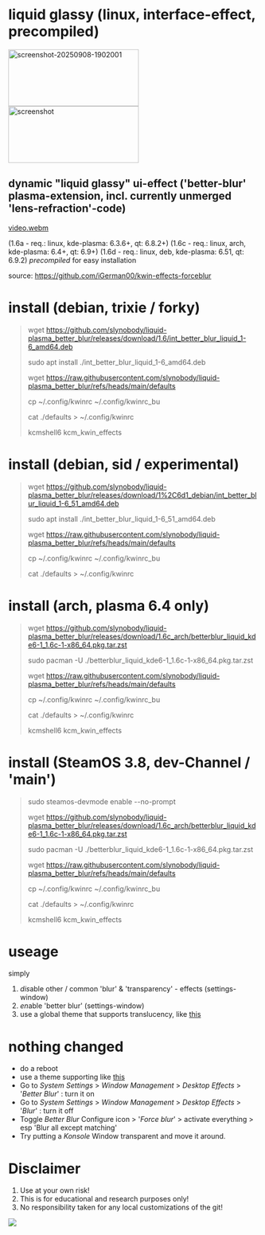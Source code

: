 # liquid glassy (linux, interface-effect, precompiled)
<img width="262" height="114" alt="screenshot-20250908-1902001" src="https://github.com/user-attachments/assets/f3bc40d7-e854-4ae4-8c4f-f2a8738df662" />
<img width="262" height="114" alt="screenshot" src="https://github.com/user-attachments/assets/6d799362-bd51-43f9-9d80-1ca331876460" />

## dynamic "liquid glassy" ui-effect ('better-blur' plasma-extension, incl. currently unmerged 'lens-refraction'-code)
[video.webm](https://github.com/user-attachments/assets/ddb1f5be-c153-4187-a3bc-98f0710da18a)

(1.6a - req.: linux, kde-plasma: 6.3.6+, qt: 6.8.2+)
(1.6c - req.: linux, arch, kde-plasma: 6.4+, qt: 6.9+)
(1.6d - req.: linux, deb, kde-plasma: 6.51, qt: 6.9.2)
*precompiled* for easy installation

source: https://github.com/iGerman00/kwin-effects-forceblur

# install (debian, trixie / forky)
> wget https://github.com/slynobody/liquid-plasma_better_blur/releases/download/1.6/int_better_blur_liquid_1-6_amd64.deb
> 
> sudo apt install ./int_better_blur_liquid_1-6_amd64.deb
> 
> wget https://raw.githubusercontent.com/slynobody/liquid-plasma_better_blur/refs/heads/main/defaults
>
> cp ~/.config/kwinrc ~/.config/kwinrc_bu
> 
> cat ./defaults > ~/.config/kwinrc
> 
> kcmshell6 kcm_kwin_effects

# install (debian, sid / experimental)
> wget https://github.com/slynobody/liquid-plasma_better_blur/releases/download/1%2C6d1_debian/int_better_blur_liquid_1-6_51_amd64.deb
> 
> sudo apt install ./int_better_blur_liquid_1-6_51_amd64.deb
> 
> wget https://raw.githubusercontent.com/slynobody/liquid-plasma_better_blur/refs/heads/main/defaults
>
> cp ~/.config/kwinrc ~/.config/kwinrc_bu
> 
> cat ./defaults > ~/.config/kwinrc

# install (arch, plasma 6.4 only)
> wget https://github.com/slynobody/liquid-plasma_better_blur/releases/download/1.6c_arch/betterblur_liquid_kde6-1_1.6c-1-x86_64.pkg.tar.zst
> 
> sudo pacman -U ./betterblur_liquid_kde6-1_1.6c-1-x86_64.pkg.tar.zst
> 
> wget https://raw.githubusercontent.com/slynobody/liquid-plasma_better_blur/refs/heads/main/defaults
>
> cp ~/.config/kwinrc ~/.config/kwinrc_bu
> 
> cat ./defaults > ~/.config/kwinrc
> 
> kcmshell6 kcm_kwin_effects

# install (SteamOS 3.8, dev-Channel / 'main')
> sudo steamos-devmode enable --no-prompt
> 
> wget https://github.com/slynobody/liquid-plasma_better_blur/releases/download/1.6c_arch/betterblur_liquid_kde6-1_1.6c-1-x86_64.pkg.tar.zst
> 
> sudo pacman -U ./betterblur_liquid_kde6-1_1.6c-1-x86_64.pkg.tar.zst
> 
> wget https://raw.githubusercontent.com/slynobody/liquid-plasma_better_blur/refs/heads/main/defaults
>
> cp ~/.config/kwinrc ~/.config/kwinrc_bu
> 
> cat ./defaults > ~/.config/kwinrc
> 
> kcmshell6 kcm_kwin_effects

# useage
simply 
1. *dis*able other / common 'blur' & 'transparency' - effects (settings-window)
2. *en*able 'better blur' (settings-window)
3. use a global theme that supports translucency, like [this](https://github.com/vinceliuice/MacTahoe-kde)

# nothing changed
* do a reboot
* use a theme supporting like [this](https://github.com/vinceliuice/MacTahoe-kde)
* Go to *System Settings* > *Window Management* > *Desktop Effects* > '*Better Blur*' : turn it on
* Go to *System Settings* > *Window Management* > *Desktop Effects* > '*Blur*' : turn it off
* Toggle *Better Blur* Configure icon > '*Force blur*' > activate everything > esp 'Blur all except matching'
* Try putting a *Konsole* Window transparent and move it around.

# Disclaimer
1. Use at your own risk!
2. This is for educational and research purposes only!
3. No responsibility taken for any local customizations of the git!


<a href="https://artsandculture.google.com/experiment/viola-the-bird/nAEJVwNkp-FnrQ?cp=e30."><img src="https://images.pling.com/img/00/00/78/78/79/2160403/proxy-image1.jpeg"/></a>
